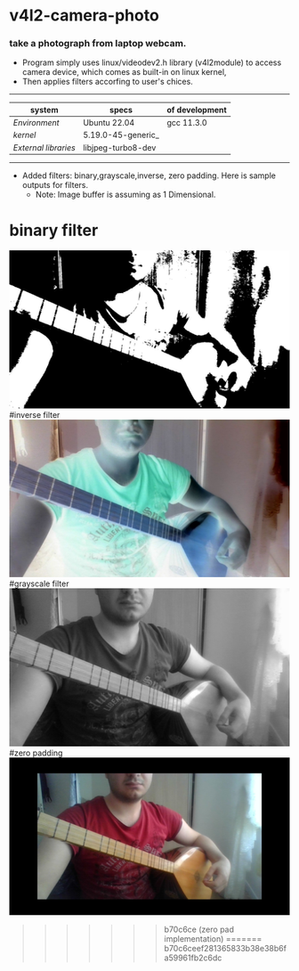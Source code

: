 # v4l2-camera-photo
### take a photograph from laptop webcam.

- Program simply uses linux/videodev2.h library (v4l2module) to access camera device, which comes as built-in on linux kernel,
- Then applies filters accorfing to user's chices.
***
system | specs | of development|
--- | --- | --- |
_Environment_| Ubuntu 22.04| gcc 11.3.0
_kernel_  | 5.19.0-45-generic_
_External libraries_| libjpeg-turbo8-dev
  ***
- Added filters: binary,grayscale,inverse, zero padding. Here is sample outputs for filters.
  - Note: Image buffer is assuming as 1 Dimensional.
# binary filter
![sample binary filter](https://github.com/ibo52/v4l2-camera-photo/blob/main/sample%20images/binary.jpg)
#inverse filter
![sample inverse filter](https://github.com/ibo52/v4l2-camera-photo/blob/main/sample%20images/inversed.jpg)
#grayscale filter
![sample grayed filter](https://github.com/ibo52/v4l2-camera-photo/blob/main/sample%20images/grayscaled.jpg)
#zero padding
![sample zero padding](https://github.com/ibo52/v4l2-camera-photo/blob/main/sample%20images/zero_padded.jpg)

>>>>>>> b70c6ce (zero pad implementation)
=======
>>>>>>> b70c6ceef281365833b38e38b6fa59961fb2c6dc
